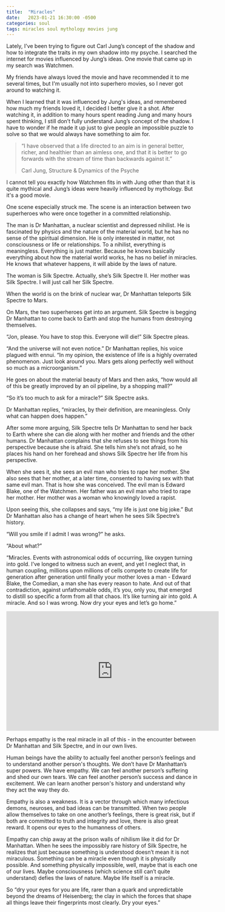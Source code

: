 ```yaml
---
title:  "Miracles"
date:   2023-01-21 16:30:00 -0500
categories: soul
tags: miracles soul mythology movies jung
---
```

Lately, I’ve been trying to figure out Carl Jung’s concept of the shadow and how to integrate the traits in my own shadow into my psyche. I searched the internet for movies influenced by Jung’s ideas. One movie that came up in my search was Watchmen.

My friends have always loved the movie and have recommended it to me several times, but I'm usually not into superhero movies, so I never got around to watching it.

When I learned that it was influenced by Jung's ideas, and remembered how much my friends loved it, I decided I better give it a shot. After watching it, in addition to many hours spent reading Jung and many hours spent thinking, I still don’t fully understand Jung’s concept of the shadow. I have to wonder if he made it up just to give people an impossible puzzle to solve so that we would always have something to aim for.

> “I have observed that a life directed to an aim is in general better, richer, and healthier than an aimless one, and that it is better to go forwards with the stream of time than backwards against it.”
> 
> Carl Jung, Structure & Dynamics of the Psyche

I cannot tell you exactly how Watchmen fits in with Jung other than that it is quite mythical and Jung’s ideas were heavily influenced by mythology. But it's a good movie.

One scene especially struck me. The scene is an interaction between two superheroes who were once together in a committed relationship.

The man is Dr Manhattan, a nuclear scientist and depressed nihilist. He is fascinated by physics and the nature of the material world, but he has no sense of the spiritual dimension. He is only interested in matter, not consciousness or life or relationships. To a nihilist, everything is meaningless. Everything is just matter. Because he knows basically everything about how the material world works, he has no belief in miracles. He knows that whatever happens, it will abide by the laws of nature.

The woman is Silk Spectre. Actually, she’s Silk Spectre II. Her mother was Silk Spectre. I will just call her Silk Spectre.

When the world is on the brink of nuclear war, Dr Manhattan teleports Silk Spectre to Mars.

On Mars, the two superheroes get into an argument. Silk Spectre is begging Dr Manhattan to come back to Earth and stop the humans from destroying themselves.

“Jon, please. You have to stop this. Everyone will die!” Silk Spectre pleas.

“And the universe will not even notice.” Dr Manhattan replies, his voice plagued with ennui. “In my opinion, the existence of life is a highly overrated phenomenon. Just look around you. Mars gets along perfectly well without so much as a microorganism.”

He goes on about the material beauty of Mars and then asks, “how would all of this be greatly improved by an oil pipeline, by a shopping mall?”

“So it’s too much to ask for a miracle?” Silk Spectre asks.

Dr Manhattan replies, “miracles, by their definition, are meaningless. Only what can happen does happen.”

After some more arguing, Silk Spectre tells Dr Manhattan to send her back to Earth where she can die along with her mother and friends and the other humans. Dr Manhattan complains that she refuses to see things from his perspective because she is afraid. She tells him she’s not afraid, so he places his hand on her forehead and shows Silk Spectre her life from his perspective.

When she sees it, she sees an evil man who tries to rape her mother. She also sees that her mother, at a later time, consented to having sex with that same evil man. That is how she was conceived. The evil man is Edward Blake, one of the Watchmen. Her father was an evil man who tried to rape her mother. Her mother was a woman who knowingly loved a rapist.

Upon seeing this, she collapses and says, “my life is just one big joke.” But Dr Manhattan also has a change of heart when he sees Silk Spectre’s history.

“Will you smile if I admit I was wrong?” he asks.

“About what?”

“Miracles. Events with astronomical odds of occurring, like oxygen turning into gold. I’ve longed to witness such an event, and yet I neglect that, in human coupling, millions upon millions of cells compete to create life for generation after generation until finally your mother loves a man - Edward Blake, the Comedian, a man she has every reason to hate. And out of that contradiction, against unfathomable odds, it’s you, only you, that emerged to distill so specific a form from all that chaos. It’s like turning air into gold. A miracle. And so I was wrong. Now dry your eyes and let’s go home.”

<iframe width="560" height="315" src="https://www.youtube.com/embed/hnUalIsKgNM" title="YouTube video player" frameborder="0" allow="accelerometer; autoplay; clipboard-write; encrypted-media; gyroscope; picture-in-picture; web-share" allowfullscreen></iframe>

Perhaps empathy is the real miracle in all of this - in the encounter between Dr Manhattan and Silk Spectre, and in our own lives.

Human beings have the ability to actually feel another person’s feelings and to understand another person's thoughts. We don’t have Dr Manhattan’s super powers. We have empathy. We can feel another person’s suffering and shed our own tears. We can feel another person’s success and dance in excitement. We can learn another person's history and understand why they act the way they do.

Empathy is also a weakness. It is a vector through which many infectious demons, neuroses, and bad ideas can be transmitted. When two people allow themselves to take on one another’s feelings, there is great risk, but if both are committed to truth and integrity and love, there is also great reward. It opens our eyes to the humanness of others.

Empathy can chip away at the prison walls of nihilism like it did for Dr Manhattan. When he sees the impossibly rare history of Silk Spectre, he realizes that just because something is understood doesn’t mean it is not miraculous. Something can be a miracle even though it is physically possible. And something physically impossible, well, maybe that is each one of our lives. Maybe consciousness (which science still can’t quite understand) defies the laws of nature. Maybe life itself is a miracle.

So “dry your eyes for you are life, rarer than a quark and unpredictable beyond the dreams of Heisenberg; the clay in which the forces that shape all things leave their fingerprints most clearly. Dry your eyes.”